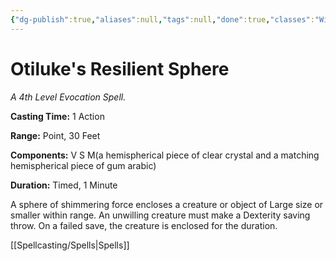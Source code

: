 ```yaml
---
{"dg-publish":true,"aliases":null,"tags":null,"done":true,"classes":"Wizard, Artificer, Artificer (Revisited), Artificer,","spellLevel":4,"school":"Evocation","source":"PHB","permalink":"/spells/otiluke-s-resilient-sphere/","dgHomeLink":false,"dgPassFrontmatter":true}
---
```


# Otiluke's Resilient Sphere
*A 4th Level Evocation Spell.*

**Casting Time:** 1 Action

**Range:** Point, 30 Feet

**Components:** V S M(a hemispherical piece of clear crystal and a matching hemispherical piece of gum arabic)

**Duration:** Timed, 1 Minute

A sphere of shimmering force encloses a creature or object of Large size or smaller within range. An unwilling creature must make a Dexterity saving throw. On a failed save, the creature is enclosed for the duration.

[[Spellcasting/Spells|Spells]]